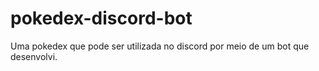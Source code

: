 # pokedex-discord-bot
Uma pokedex que pode ser utilizada no discord por meio de um bot que desenvolvi.
